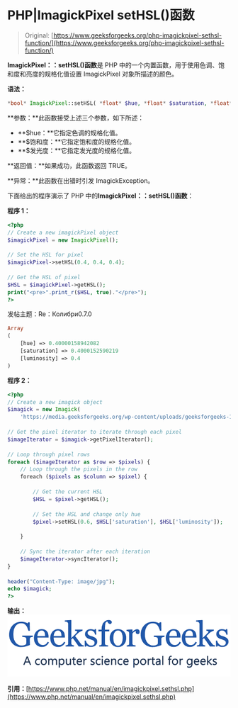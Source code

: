# PHP|ImagickPixel setHSL()函数

> Original: [https://www.geeksforgeeks.org/php-imagickpixel-sethsl-function/](https://www.geeksforgeeks.org/php-imagickpixel-sethsl-function/)

**ImagickPixel：：setHSL()函数**是 PHP 中的一个内置函数，用于使用色调、饱和度和亮度的规格化值设置 ImagickPixel 对象所描述的颜色。

**语法：**

```php
*bool* ImagickPixel::setHSL( *float* $hue, *float* $saturation, *float* $luminosity )
```

**参数：**此函数接受上述三个参数，如下所述：

*   **$hue：**它指定色调的规格化值。
*   **$饱和度：**它指定饱和度的规格化值。
*   **$发光度：**它指定发光度的规格化值。

**返回值：**如果成功，此函数返回 TRUE。

**异常：**此函数在出错时引发 ImagickException。

下面给出的程序演示了 PHP 中的**ImagickPixel：：setHSL()函数**：

**程序 1：**

```php
<?php
// Create a new imagickPixel object
$imagickPixel = new ImagickPixel();

// Set the HSL for pixel
$imagickPixel->setHSL(0.4, 0.4, 0.4);

// Get the HSL of pixel
$HSL = $imagickPixel->getHSL();
print("<pre>".print_r($HSL, true)."</pre>");
?>
```

发帖主题：Re：Колибри0.7.0

```php
Array
(
    [hue] => 0.40000158942082
    [saturation] => 0.4000152590219
    [luminosity] => 0.4
)
```

**程序 2：**

```php
<?php
// Create a new imagick object
$imagick = new Imagick(
    'https://media.geeksforgeeks.org/wp-content/uploads/geeksforgeeks-13.png');

// Get the pixel iterator to iterate through each pixel
$imageIterator = $imagick->getPixelIterator();

// Loop through pixel rows
foreach ($imageIterator as $row => $pixels) {
    // Loop through the pixels in the row
    foreach ($pixels as $column => $pixel) {

        // Get the current HSL
        $HSL = $pixel->getHSL();

        // Set the HSL and change only hue
        $pixel->setHSL(0.6, $HSL['saturation'], $HSL['luminosity']);

    }

    // Sync the iterator after each iteration
    $imageIterator->syncIterator();
}

header("Content-Type: image/jpg");
echo $imagick;
?>
```

**输出：**
![](img/fe8290698279d269450974cbcde980fe.png)

**引用：**[https://www.php.net/manual/en/imagickpixel.sethsl.php](https://www.php.net/manual/en/imagickpixel.sethsl.php)